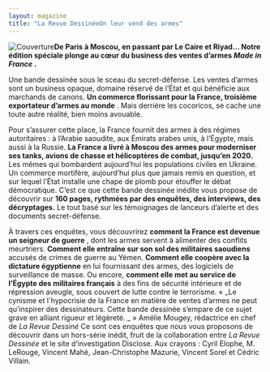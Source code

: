 ```yaml
---
layout: magazine
title: "La Revue DessinéeOn leur vend des armes"
---
```

![Couverture](/img/larevuedessinee-onleurvenddesarmes.jpeg)**De Paris à Moscou, en passant par Le Caire et Riyad… Notre édition spéciale plonge au cœur du business des ventes d’armes _Made in France_ .** 

Une bande dessinée sous le sceau du secret-défense. Les ventes d’armes sont un business opaque, domaine réservé de l’État et qui bénéficie aux marchands de canons. **Un commerce florissant pour la France, troisième exportateur d’armes au monde** . Mais derrière les cocoricos, se cache une toute autre réalité, bien moins avouable.

 Pour s’assurer cette place, la France fournit des armes à des régimes autoritaires : à l’Arabie saoudite, aux Émirats arabes unis, à l’Égypte, mais aussi à la Russie. **La France a livré à Moscou des armes pour moderniser ses tanks, avions de chasse et hélicoptères de combat, jusqu’en 2020.** Les mêmes qui bombardent aujourd’hui les populations civiles en Ukraine. Un commerce mortifère, aujourd’hui plus que jamais remis en question, et sur lequel l’État installe une chape de plomb pour étouffer le débat démocratique. C’est ce que cette bande dessinée inédite vous propose de découvrir sur **160 pages, rythmées par des enquêtes, des interviews, des décryptages.**  Le tout basé sur les témoignages de lanceurs d’alerte et des documents secret-défense.

 
 À travers ces enquêtes, vous découvrirez **comment la France est devenue un seigneur de guerre** , dont les armes servent à alimenter des conflits meurtriers. **Comment elle entraîne sur son sol des militaires saoudiens**  accusés de crimes de guerre au Yémen. **Comment elle coopère avec la dictature égyptienne**  en lui fournissant des armes, des logiciels de surveillance de masse. Ou encore, **comment elle met au service de l’Égypte des militaires français**  à des fins de sécurité intérieure et de répression aveugle, sous couvert de lutte contre le terrorisme. « _Le cynisme et l´hypocrisie de la France en matière de ventes d’armes ne peut qu’inspirer des dessinateurs. Cette bande dessinée s’empare de ce sujet grave en alliant rigueur et légèreté. _ » Amélie Mougey, rédactrice en chef de _La Revue Dessiné_ Ce sont ces enquêtes que nous vous proposons de découvrir dans un hors-série inédit, fruit de la collaboration entre _La Revue Dessinée_  et le site d’investigation Disclose. Aux crayons : Cyril Elophe, M. LeRouge, Vincent Mahé, Jean-Christophe Mazurie, Vincent Sorel et Cédric Villain.